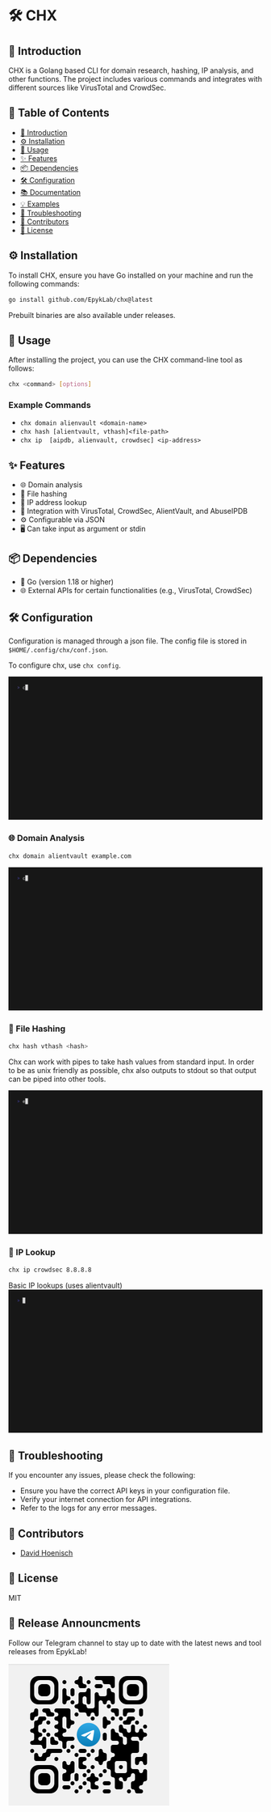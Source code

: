 # 🛠️ CHX

## 📘 Introduction

CHX is a Golang based CLI for domain research, hashing, IP analysis, and other functions. The project includes various commands and integrates with different sources like VirusTotal and CrowdSec.

## 📑 Table of Contents

- [📘 Introduction](#📘-introduction)
- [⚙️ Installation](#⚙️-installation)
- [📝 Usage](#📝-usage)
- [✨ Features](#✨-features)
- [📦 Dependencies](#📦-dependencies)
- [🛠️ Configuration](#🛠️-configuration)
- [📚 Documentation](#📚-documentation)
- [💡 Examples](#💡-examples)
- [🔧 Troubleshooting](#🔧-troubleshooting)
- [👥 Contributors](#👥-contributors)
- [📜 License](#📜-license)

## ⚙️ Installation

To install CHX, ensure you have Go installed on your machine and run the following commands:

```sh
go install github.com/EpykLab/chx@latest
```

Prebuilt binaries are also available under releases.

## 📝 Usage

After installing the project, you can use the CHX command-line tool as follows:

```sh
chx <command> [options]
```

### Example Commands

- `chx domain alienvault <domain-name>`
- `chx hash [alientvault, vthash]<file-path>`
- `chx ip  [aipdb, alienvault, crowdsec] <ip-address>`

## ✨ Features

- 🌐 Domain analysis
- 🔑 File hashing
- 📡 IP address lookup
- 🔗 Integration with VirusTotal, CrowdSec, AlientVault, and AbuseIPDB
- ⚙️ Configurable via JSON
- 🖥️ Can take input as argument or stdin

## 📦 Dependencies

- 🐹 Go (version 1.18 or higher)
- 🌐 External APIs for certain functionalities (e.g., VirusTotal, CrowdSec)

## 🛠️ Configuration

Configuration is managed through a json file. The config file is stored in `$HOME/.config/chx/conf.json`.

To configure chx, use `chx config`.

![configure chx with json](./assets/config.gif)


### 🌐 Domain Analysis

```sh
chx domain alientvault example.com

```

![domain checks](./assets/domain.gif)

### 🔑 File Hashing

```sh
chx hash vthash <hash>
```

Chx can work with pipes to take hash values from standard input. In order to be as unix friendly as 
possible, chx also outputs to stdout so that output can be piped into other tools. 

![using chx with pipes](./assets/useChxWithPipes.gif)

### 📡 IP Lookup

```sh
chx ip crowdsec 8.8.8.8
```
Basic IP lookups (uses alientvault)
![basic ip checks](./assets/ip.gif)

## 🔧 Troubleshooting

If you encounter any issues, please check the following:

- Ensure you have the correct API keys in your configuration file.
- Verify your internet connection for API integrations.
- Refer to the logs for any error messages.

## 👥 Contributors

- [David Hoenisch](https://github.com/DavidHoenisch)

## 📜 License
MIT

## 📣 Release Announcments
Follow  our Telegram channel to stay up to date with the latest news and tool releases from EpykLab!

![telegram channel QR Code](./assets/telegram.png)
